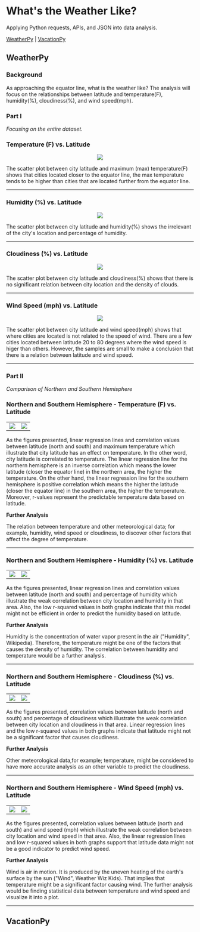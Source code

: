 # What's the Weather Like?

Applying Python requests, APIs, and JSON into data analysis.

[WeatherPy](readme.md#WeatherPy) | [VacationPy](readme.md#VacationPy)

## WeatherPy



### Background

As approaching the equator line, what is the weather like? The analysis will focus on the relationships between latitude and temperature(F), humidity(%), cloudiness(%), and wind speed(mph).

### Part I

*Focusing on the entire dataset.*

### Temperature (F) vs. Latitude

<p align="center">
  <img src="WeatherPy/Images/lat_temp.png">
</p>

The scatter plot between city latitude and maximum (max) temperature(F) shows that cities located closer to the equator line, the max temperature tends to be higher than cities that are located further from the equator line.

---
### Humidity (%) vs. Latitude

<p align="center">
  <img src="WeatherPy/Images/lat_humd.png">
</p>

The scatter plot between city latitude and humidity(%) shows the irrelevant of the city's location and percentage of humidity.

---
### Cloudiness (%) vs. Latitude

<p align="center">
  <img src="WeatherPy/Images/lat_cloud.png">
</p>

The scatter plot between city latitude and cloudiness(%) shows that there is no significant relation between city location and the density of clouds.

---
### Wind Speed (mph) vs. Latitude

<p align="center">
  <img src="WeatherPy/Images/lat_wind.png">
</p>

The scatter plot between city latitude and wind speed(mph) shows that where cities are located is not related to the speed of wind. There are a few cities located between latitude 20 to 80 degrees where the wind speed is higer than others. However, the samples are small to make a conclusion that there is a relation between latitude and wind speed.

---
### Part II

*Comparison of Northern and Southern Hemisphere*

### Northern and Southern Hemisphere - Temperature (F) vs. Latitude

<table>
  <tr>
    <td><img src="WeatherPy/Images/north_temp.png" ></td>
    <td><img src="WeatherPy/Images/south_temp.png" ></td>
  </tr>
 </table>

As the figures presented, linear regression lines and correlation values between latitude (north and south) and maximum temperature which illustrate that city latitude has an effect on temperature. In the other word, city latitude is correlated to temperature. The linear regression line for the northern hemisphere is an inverse correlation which means the lower latitude (closer the equator line) in the northern area, the higher the temperature. On the other hand, the linear regression line for the southern hemisphere is positive correlation which means the higher the latitude (closer the equator line) in the southern area, the higher the temperature. Moreover, r-values represent the predictable temperature data based on latitude.

**Further Analysis**

The relation between temperature and other meteorological data; for example, humidity, wind speed or cloudiness, to discover other factors that affect the degree of temperature.

---
### Northern and Southern Hemisphere - Humidity (%) vs. Latitude

<table>
  <tr>
    <td><img src="WeatherPy/Images/north_humid.png"/>
    <td><img src="WeatherPy/Images/south_humid.png"/> 
</tr>
 </table>

As the figures presented, linear regression lines and correlation values between latitude (north and south) and percentage of humidity which illustrate the weak correlation between city location and humidity in that area. Also, the low r-squared values in both graphs indicate that this model might not be efficient in order to predict the humidity based on latitude.

**Further Analysis**

Humidity is the concentration of water vapor present in the air ("Humidity", Wikipedia). Therefore, the temperature might be one of the factors that causes the density of humidity. The correlation between humidity and temperature would be a further analysis.

---
### Northern and Southern Hemisphere - Cloudiness (%) vs. Latitude

<table>
  <tr>
    <td><img src="WeatherPy/Images/north_cloud.png"/>
    <td><img src="WeatherPy/Images/south_cloud.png"/> 
</tr>
 </table>

As the figures presented, correlation values between latitude (north and south) and percentage of cloudiness which illustrate the weak correlation between city location and cloudiness in that area. Linear regression lines and the low r-squared values in both graphs indicate that latitude might not be a significant factor that causes cloudiness.

**Further Analysis**

Other meteorological data,for example; temperature, might be considered to have more accurate analysis as an other variable to predict the cloudiness.

---
### Northern and Southern Hemisphere - Wind Speed (mph) vs. Latitude

<table>
  <tr>
    <td><img src="WeatherPy/Images/north_wind.png"/>
    <td><img src="WeatherPy/Images/south_wind.png"/> 
</tr>
 </table>

As the figures presented, correlation values between latitude (north and south) and wind speed (mph) which illustrate the weak correlation between city location and wind speed in that area. Also, the linear regression lines and low r-squared values in both graphs support that latitude data might not be a good indicator to predict wind speed.

**Further Analysis**

Wind is air in motion. It is produced by the uneven heating of the earth's surface by the sun ("Wind", Weather Wiz Kids). That implies that temperature might be a significant factor causing wind. The further analysis would be finding statistical data between temperature and wind speed and visualize it into a plot.

---
## VacationPy
